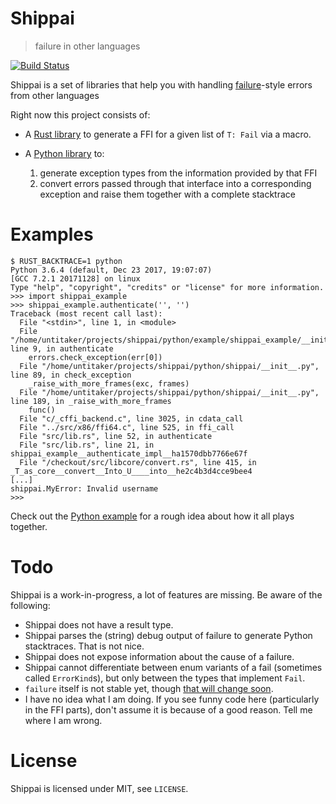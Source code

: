 # Shippai

> failure in other languages

[![Build Status](https://travis-ci.org/untitaker/shippai.svg?branch=master)](https://travis-ci.org/untitaker/shippai)

Shippai is a set of libraries that help you with handling
[failure](https://github.com/withoutboats/failure)-style errors from other
languages

Right now this project consists of:

- A [Rust library](https://github.com/untitaker/shippai/tree/master/rust) to
  generate a FFI for a given list of `T: Fail` via a macro.
- A [Python library](https://github.com/untitaker/shippai/tree/master/python)
  to:

  1. generate exception types from the information provided by that FFI
  2. convert errors passed through that interface into a corresponding
     exception and raise them together with a complete stacktrace

# Examples

```
$ RUST_BACKTRACE=1 python
Python 3.6.4 (default, Dec 23 2017, 19:07:07)
[GCC 7.2.1 20171128] on linux
Type "help", "copyright", "credits" or "license" for more information.
>>> import shippai_example
>>> shippai_example.authenticate('', '')
Traceback (most recent call last):
  File "<stdin>", line 1, in <module>
  File "/home/untitaker/projects/shippai/python/example/shippai_example/__init__.py", line 9, in authenticate
    errors.check_exception(err[0])
  File "/home/untitaker/projects/shippai/python/shippai/__init__.py", line 89, in check_exception
    _raise_with_more_frames(exc, frames)
  File "/home/untitaker/projects/shippai/python/shippai/__init__.py", line 189, in _raise_with_more_frames
    func()
  File "c/_cffi_backend.c", line 3025, in cdata_call
  File "../src/x86/ffi64.c", line 525, in ffi_call
  File "src/lib.rs", line 52, in authenticate
  File "src/lib.rs", line 21, in shippai_example__authenticate_impl__ha1570dbb7766e67f
  File "/checkout/src/libcore/convert.rs", line 415, in _T_as_core__convert__Into_U____into__he2c4b3d4cce9bee4
[...]
shippai.MyError: Invalid username
>>> 
```

Check out the [Python
example](https://github.com/untitaker/shippai/tree/master/python/example) for a
rough idea about how it all plays together.

# Todo

Shippai is a work-in-progress, a lot of features are missing. Be aware of the following:

- Shippai does not have a result type.
- Shippai parses the (string) debug output of failure to generate Python
  stacktraces. That is not nice.
- Shippai does not expose information about the cause of a failure.
- Shippai cannot differentiate between enum variants of a fail (sometimes
  called `ErrorKind`s), but only between the types that implement `Fail`.
- `failure` itself is not stable yet, though [that will change
  soon](https://boats.gitlab.io/blog/post/2018-02-22-failure-1.0/).
- I have no idea what I am doing. If you see funny code here (particularly in
  the FFI parts), don't assume it is because of a good reason. Tell me where I
  am wrong.

# License

Shippai is licensed under MIT, see `LICENSE`.
